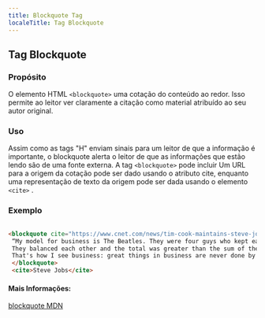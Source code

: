 ```yaml
---
title: Blockquote Tag
localeTitle: Tag Blockquote
---
```

## Tag Blockquote

### Propósito

O elemento HTML `<blockquote>` uma cotação do conteúdo ao redor. Isso permite ao leitor ver claramente a citação como material atribuído ao seu autor original.

### Uso

Assim como as tags "H" enviam sinais para um leitor de que a informação é importante, o blockquote alerta o leitor de que as informações que estão lendo são de uma fonte externa. A tag `<blockquote>` pode incluir Um URL para a origem da cotação pode ser dado usando o atributo cite, enquanto uma representação de texto da origem pode ser dada usando o elemento `<cite>` .

### Exemplo

```html

<blockquote cite="https://www.cnet.com/news/tim-cook-maintains-steve-jobs-beatles-business-model/"> 
 “My model for business is The Beatles. They were four guys who kept each other's kind of negative tendencies in check. 
 They balanced each other and the total was greater than the sum of the parts. 
 That's how I see business: great things in business are never done by one person, they're done by a team of people.” 
 </blockquote> 
 <cite>Steve Jobs</cite> 
```

#### Mais Informações:

[blockquote MDN](https://developer.mozilla.org/en-US/docs/Web/HTML/Element/blockquote)